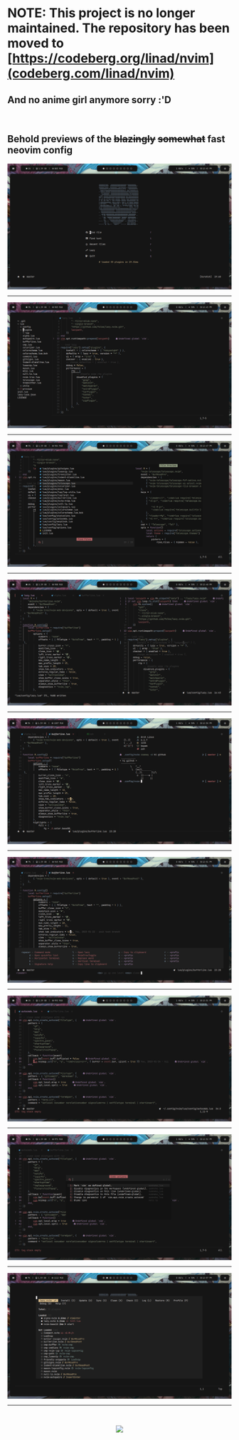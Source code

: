 # NOTE: This project is no longer maintained. The repository has been moved to [https://codeberg.org/linad/nvim](codeberg.com/linad/nvim)

## And no anime girl anymore sorry :'D

<br>

## Behold previews of the ~~blazingly~~ ~~somewhat~~ fast neovim config

<img src="preview/1.png" alt="blazingly fast 🏎️" align="center">
<hr>

<img src="preview/2.png" alt="blazingly fast 🏎️" align="center">
<hr>

<img src="preview/3.png" alt="blazingly fast 🏎️" align="center">
<hr>

<img src="preview/4.png" alt="blazingly fast 🏎️" align="center">
<hr>

<img src="preview/5.png" alt="blazingly fast 🏎️" align="center">
<hr>

<img src="preview/6.png" alt="blazingly fast 🏎️" align="center">
<hr>

<img src="preview/7.png" alt="blazingly fast 🏎️" align="center">
<hr>

<img src="preview/8.png" alt="blazingly fast 🏎️" align="center">
<hr>

<img src="preview/9.png" alt="blazingly fast 🏎️" align="center">
<hr>

<br>
<p align="center"><img src="https://raw.githubusercontent.com/catppuccin/catppuccin/main/assets/footers/gray0_ctp_on_line.svg?sanitize=true" /></p>


